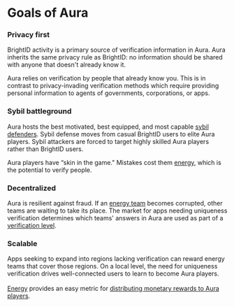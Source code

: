 # Goals of Aura

### Privacy first

BrightID activity is a primary source of verification information in Aura. Aura inherits the same privacy rule as BrightID: no information should be shared with anyone that doesn't already know it.

Aura relies on verification by people that already know you. This is in contrast to privacy-invading verification methods which require providing personal information to agents of governments, corporations, or apps.

### Sybil battleground

Aura hosts the best motivated, best equipped, and most capable [sybil defenders](https://en.wikipedia.org/wiki/Sybil\_attack). Sybil defense moves from casual BrightID users to elite Aura players. Sybil attackers are forced to target highly skilled Aura players rather than BrightID users.

Aura players have “skin in the game."  Mistakes cost them [energy](../how-to-play/energy.md), which is the potential to verify people.

### Decentralized

Aura is resilient against fraud. If an [energy team](teams.md) becomes corrupted, other teams are waiting to take its place. The market for apps needing uniqueness verification determines which teams' answers in Aura are used as part of a [verification level](../how-to-play/verification-levels.md).

### Scalable

Apps seeking to expand into regions lacking verification can reward energy teams that cover those regions. On a local level, the need for uniqueness verification drives well-connected users to learn to become Aura players.\
\
[Energy](teams.md#rewarding-aura-players) provides an easy metric for [distributing monetary rewards to Aura players](teams.md#rewarding-aura-players).
